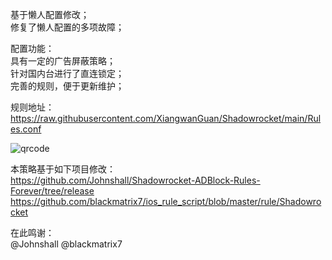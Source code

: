基于懒人配置修改；<br>
修复了懒人配置的多项故障；<br>

配置功能：<br>
具有一定的广告屏蔽策略；<br>
针对国内台进行了直连锁定；<br>
完善的规则，便于更新维护；<br>

规则地址：<br>
https://raw.githubusercontent.com/XiangwanGuan/Shadowrocket/main/Rules.conf<br>

![qrcode](https://github.com/user-attachments/assets/faf02085-0828-430c-8509-fb09ffb7287f)


本策略基于如下项目修改：<br>
https://github.com/Johnshall/Shadowrocket-ADBlock-Rules-Forever/tree/release<br>
https://github.com/blackmatrix7/ios_rule_script/blob/master/rule/Shadowrocket<br>

在此鸣谢：<br>
@Johnshall @blackmatrix7
